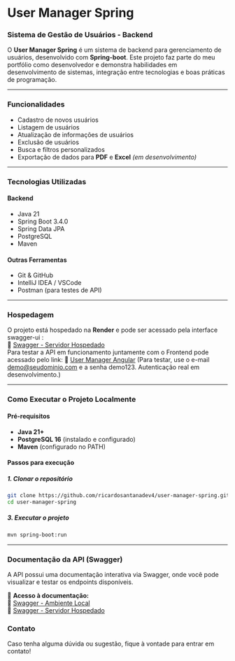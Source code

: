# **User Manager Spring**

### Sistema de Gestão de Usuários - Backend

O **User Manager Spring** é um sistema de backend para gerenciamento de usuários, desenvolvido com **Spring-boot**. Este projeto faz parte do meu portfólio como desenvolvedor e demonstra habilidades em desenvolvimento de sistemas, integração entre tecnologias e boas práticas de programação.

---

### **Funcionalidades**
- Cadastro de novos usuários  
- Listagem de usuários  
- Atualização de informações de usuários  
- Exclusão de usuários  
- Busca e filtros personalizados  
- Exportação de dados para **PDF** e **Excel** *(em desenvolvimento)*  

---

### **Tecnologias Utilizadas**
#### **Backend**
- Java 21
- Spring Boot 3.4.0
- Spring Data JPA
- PostgreSQL
- Maven

#### **Outras Ferramentas**
- Git & GitHub  
- IntelliJ IDEA / VSCode  
- Postman (para testes de API)  

---

### **Hospedagem**
O projeto está hospedado na **Render** e pode ser acessado pela interface swagger-ui :  
🔗 [Swagger - Servidor Hospedado](https://user-manager-spring.onrender.com/api/swagger-ui)  
Para testar a API em funcionamento juntamente com o Frontend pode acessado pelo link:
🔗 [User Manager Angular](https://user-manager-angular.vercel.app/auth/login) 
(Para testar, use o e-mail demo@seudominio.com e a senha demo123. Autenticação real em desenvolvimento.)

---

### **Como Executar o Projeto Localmente**

#### **Pré-requisitos**
- **Java 21+**  
- **PostgreSQL 16** (instalado e configurado)  
- **Maven** (configurado no PATH)  

#### **Passos para execução**

##### **1. Clonar o repositório**
```bash
git clone https://github.com/ricardosantanadev4/user-manager-spring.git
cd user-manager-spring
```
##### **3. Executar o projeto**
```bash
mvn spring-boot:run
```

---
### **Documentação da API (Swagger)**
A API possui uma documentação interativa via Swagger, onde você pode visualizar e testar os endpoints disponíveis.

📌 **Acesso à documentação:**  
🔗 [Swagger - Ambiente Local](http://localhost:8080/api/swagger-ui)  
🔗 [Swagger - Servidor Hospedado](https://user-manager-spring.onrender.com/api/swagger-ui)  

### **Contato**
Caso tenha alguma dúvida ou sugestão, fique à vontade para entrar em contato!
